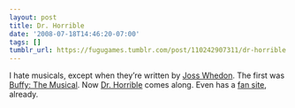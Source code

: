 ```yaml
---
layout: post
title: Dr. Horrible
date: '2008-07-18T14:46:20-07:00'
tags: []
tumblr_url: https://fugugames.tumblr.com/post/110242907311/dr-horrible
---
```

I hate musicals, except when they’re written by [Joss Whedon](http://en.wikipedia.org/wiki/Joss_Whedon). The first was [Buffy: The Musical](http://www.buffymusical.com/). Now [Dr. Horrible](http://drhorrible.com/) comes along. Even has a [fan site](http://doctorhorrible.net/), already.

